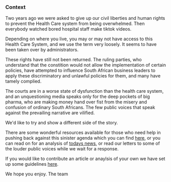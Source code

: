 ### Context

Two years ago we were asked to give up our civil liberties and human rights to prevent the Health Care system from being overwhelmed. Then everybody watched bored hospital staff make tiktok videos. 

Depending on where you live, you may or may not have access to this Health Care System, and we use the term very loosely. It seems to have been taken over by administrators. 

These rights have still not been returned. The ruling parties, who understand that the constition would not allow the implementation of certain policies, have attempted to influence South African business leaders to apply these discriminatory and unlawful policies for them, and many have tamely complied. 

The courts are in a worse state of dysfunction than the health care system, and an unquestioning media speaks only for the deep pockets of big pharma, who are making money hand over fist from the misery and confusion of ordinary South Africans. The few public voices that speak against the prevailing narrative are vilified.

We'd like to try and show a different side of the story. 

There are some wonderful resources available for those who need help in pushing back against this sinister agenda which you can find [here](/friends), or you can read on for an analysis of [todays news](/#todays-news), or read our letters to some of the louder public voices while we wait for a response. 

If you would like to contribute an article or anaylsis of your own we have set up some guidelines [here](/contrib). 

We hope you enjoy. 
The team  



